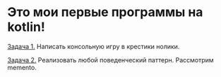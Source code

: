 # Это мои первые программы на kotlin!
[Задача 1.](https://github.com/irina792901/hw_3_paradigmes/blob/master/src/main/kotlin/TicTacToeGame.kt) Написать консольную игру в крестики нолики.

[Задача 2.](\src\main\kotlin\Memento.kt) Реализовать любой поведенческий паттерн. Рассмотрим memento.
